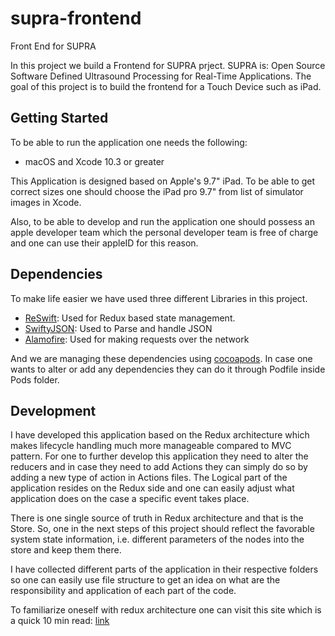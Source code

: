 # supra-frontend

Front End for SUPRA

In this project we build a Frontend for SUPRA prject. SUPRA is: Open Source Software Defined Ultrasound Processing for Real-Time Applications.
The goal of this project is to build the frontend for a Touch Device such as iPad.

## Getting Started

To be able to run the application one needs the following:

* macOS and Xcode 10.3 or greater

This Application is designed based on Apple's 9.7" iPad. To be able to get correct sizes one should choose the iPad pro 9.7" from list of simulator images in Xcode.

Also, to be able to develop and run the application one should possess an apple developer team which the personal developer team is free of charge and one can use their appleID for this reason.

## Dependencies

To make life easier we have used three different Libraries in this project.

* [ReSwift](https://github.com/ReSwift/ReSwift): Used for Redux based state management.
* [SwiftyJSON](https://github.com/SwiftyJSON/SwiftyJSON): Used to Parse and handle JSON
* [Alamofire](https://github.com/Alamofire/Alamofire): Used for making requests over the network

And we are managing these dependencies using [cocoapods](https://cocoapods.org).
In case one wants to alter or add any dependencies they can do it through Podfile inside Pods folder.

## Development

I have developed this application based on the Redux architecture which makes lifecycle handling much more manageable compared to MVC pattern. For one to further develop this application they need to alter the reducers and in case they need to add Actions they can simply do so by adding a new type of action in Actions files. The Logical part of the application resides on the Redux side and one can easily adjust what application does on the case a specific event takes place.

There is one single source of truth in Redux architecture and that is the Store. So, one in the next steps of this project should reflect the favorable system state information, i.e. different parameters of the nodes into the store and keep them there.

I have collected different parts of the application in their respective folders so one can easily use file structure to get an idea on what are the responsibility and application of each part of the code.

To familiarize oneself with redux architecture one can visit this site which is a quick 10 min read: [link](http://reswift.github.io/ReSwift/master/getting-started-guide.html)
